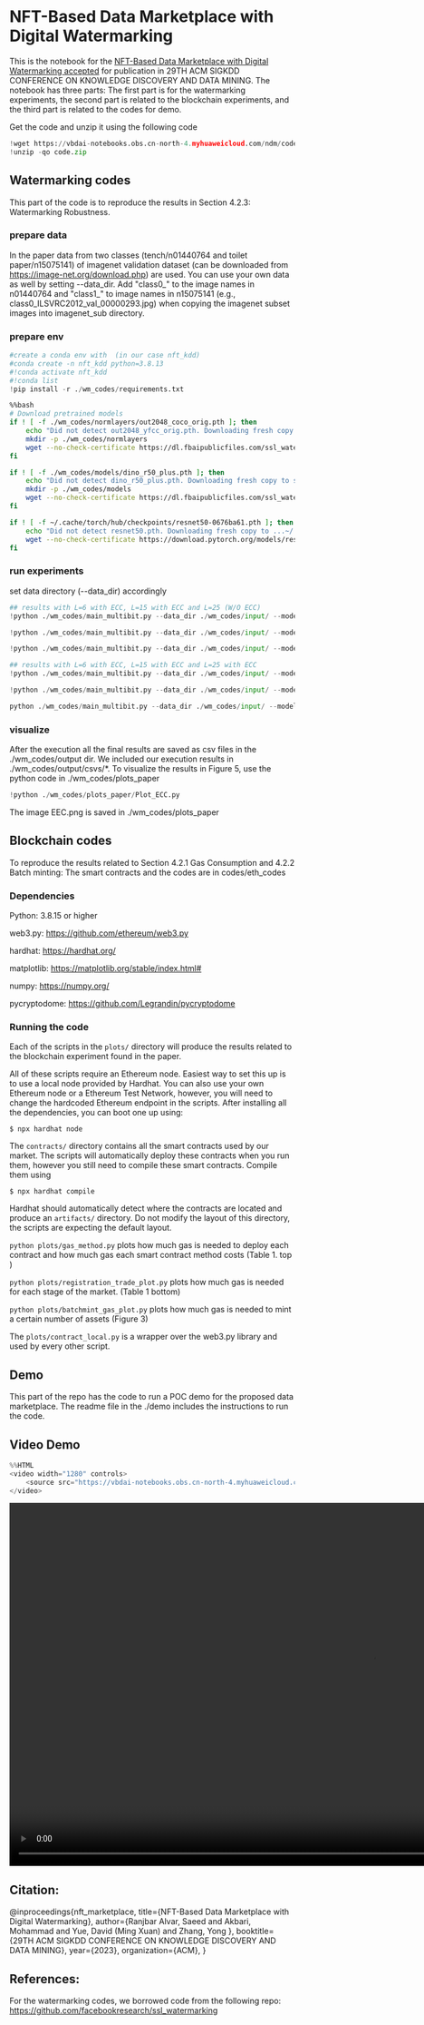 # NFT-Based Data Marketplace with Digital Watermarking
This is the notebook for the [NFT-Based Data Marketplace with Digital Watermarking accepted](https://dl.acm.org/doi/abs/10.1145/3580305.3599876) for publication in 29TH ACM SIGKDD CONFERENCE ON KNOWLEDGE DISCOVERY AND DATA MINING. The notebook has three parts: The first part is for the watermarking experiments, the second part is related to the blockchain experiments, and the third part is related to the codes for demo. 

Get the code and unzip it using the following code


```python
!wget https://vbdai-notebooks.obs.cn-north-4.myhuaweicloud.com/ndm/code.zip 
!unzip -qo code.zip
```

## Watermarking codes
This part of the code is to reproduce the results in Section 4.2.3: Watermarking Robustness. 

### prepare data
In the paper data from two classes (tench/n01440764 and toilet paper/n15075141) of imagenet validation dataset (can be downloaded from https://image-net.org/download.php) are used. You can use your own data as well by setting --data_dir. Add "class0_" to the image names in n01440764 and "class1_" to image names in n15075141 (e.g., class0_ILSVRC2012_val_00000293.jpg) when copying the imagenet subset images into imagenet_sub directory.  

### prepare env


```python
#create a conda env with  (in our case nft_kdd)
#conda create -n nft_kdd python=3.8.13
#!conda activate nft_kdd
#!conda list
!pip install -r ./wm_codes/requirements.txt
```


```bash
%%bash
# Download pretrained models 
if ! [ -f ./wm_codes/normlayers/out2048_coco_orig.pth ]; then
    echo "Did not detect out2048_yfcc_orig.pth. Downloading fresh copy to wn_codes/normlayers..."
    mkdir -p ./wm_codes/normlayers
    wget --no-check-certificate https://dl.fbaipublicfiles.com/ssl_watermarking/out2048_coco_orig.pth -P ./wm_codes/normlayers
fi

if ! [ -f ./wm_codes/models/dino_r50_plus.pth ]; then
    echo "Did not detect dino_r50_plus.pth. Downloading fresh copy to src/ssl_watermarking/models..."
    mkdir -p ./wm_codes/models
    wget --no-check-certificate https://dl.fbaipublicfiles.com/ssl_watermarking/dino_r50_plus.pth -P ./wm_codes/models
fi

if ! [ -f ~/.cache/torch/hub/checkpoints/resnet50-0676ba61.pth ]; then
    echo "Did not detect resnet50.pth. Downloading fresh copy to ...~/.cache/torch/hub/checkpoints"
    wget --no-check-certificate https://download.pytorch.org/models/resnet50-0676ba61.pth -P ~/.cache/torch/hub/checkpoints/
fi
```

### run experiments
set data directory (--data_dir) accordingly


```python
## results with L=6 with ECC, L=15 with ECC and L=25 (W/O ECC)
!python ./wm_codes/main_multibit.py --data_dir ./wm_codes/input/ --model_path ./wm_codes/models/dino_r50_plus.pth --normlayer_path ./wm_codes/normlayers/out2048_coco_orig.pth --user_path ./wm_codes/users --output_dir ./wm_codes/output/ --target_psnr_list 20 25 30 35 40 45 --num_bits_ID 6 --num_bits 12 --batch_size 1 --carrier_dir ./wm_codes/carriers/ --save_images false

!python ./wm_codes/main_multibit.py --data_dir ./wm_codes/input/ --model_path ./wm_codes/models/dino_r50_plus.pth --normlayer_path ./wm_codes/normlayers/out2048_coco_orig.pth --user_path ./wm_codes/users --output_dir ./wm_codes/output/ --target_psnr_list 20 25 30 35 40 45 --num_bits_ID 15 --num_bits 30 --batch_size 1 --carrier_dir ./wm_codes/carriers/ --save_images false

!python ./wm_codes/main_multibit.py --data_dir ./wm_codes/input/ --model_path ./wm_codes/models/dino_r50_plus.pth --normlayer_path ./wm_codes/normlayers/out2048_coco_orig.pth --user_path ./wm_codes/users --output_dir ./wm_codes/output/ --target_psnr_list 20 25 30 35 40 45 --num_bits_ID 25 --num_bits 50 --batch_size 1 --carrier_dir ./wm_codes/carriers/ --save_images false
```


```python
## results with L=6 with ECC, L=15 with ECC and L=25 with ECC 
!python ./wm_codes/main_multibit.py --data_dir ./wm_codes/input/ --model_path ./wm_codes/models/dino_r50_plus.pth --normlayer_path ./wm_codes/normlayers/out2048_coco_orig.pth --user_path ./wm_codes/users --output_dir ./wm_codes/output/ --target_psnr_list 20 25 30 35 40 45 --num_bits_ID 6 --num_bits 20 --batch_size 1 --carrier_dir ./wm_codes/carriers/ --ecc true --save_images false

!python ./wm_codes/main_multibit.py --data_dir ./wm_codes/input/ --model_path ./wm_codes/models/dino_r50_plus.pth --normlayer_path ./wm_codes/normlayers/out2048_coco_orig.pth --user_path ./wm_codes/users --output_dir ./wm_codes/output/ --target_psnr_list 20 25 30 35 40 45 --num_bits_ID 15 --num_bits 40 --batch_size 1 --carrier_dir ./wm_codes/carriers/ --ecc true --save_images false

python ./wm_codes/main_multibit.py --data_dir ./wm_codes/input/ --model_path ./wm_codes/models/dino_r50_plus.pth --normlayer_path ./wm_codes/normlayers/out2048_coco_orig.pth --user_path ./wm_codes/users --output_dir ./wm_codes/output/ --target_psnr_list 20 25 30 35 40 45 --num_bits_ID 25 --num_bits 60 --batch_size 1 --carrier_dir ./wm_codes/carriers/ --ecc true --save_images false
```

### visualize 
After the execution all the final results are saved as csv files in the ./wm_codes/output dir. We included our execution results in ./wm_codes/output/csvs/*. To visualize the results in Figure 5, use the python code in  ./wm_codes/plots_paper


```python
!python ./wm_codes/plots_paper/Plot_ECC.py 
```

The image EEC.png is saved in ./wm_codes/plots_paper

## Blockchain codes
To reproduce the results related to Section 4.2.1 Gas Consumption and 4.2.2 Batch minting: 
The smart contracts and the codes are in codes/eth_codes

### Dependencies
Python: 3.8.15 or higher

web3.py: https://github.com/ethereum/web3.py

hardhat: https://hardhat.org/

matplotlib: https://matplotlib.org/stable/index.html#

numpy: https://numpy.org/

pycryptodome: https://github.com/Legrandin/pycryptodome

### Running the code
Each of the scripts in the `plots/` directory will produce the results related to the blockchain experiment found in the paper. 

All of these scripts require an Ethereum node. Easiest way to set this up is to
use a local node provided by Hardhat. You can also use your own Ethereum node or 
a Ethereum Test Network, however, you will need to change the hardcoded Ethereum 
endpoint in the scripts. After installing all the dependencies, you can boot one 
up using:

```
$ npx hardhat node
```
The `contracts/` directory contains all the smart contracts used by our market.
The scripts will automatically deploy these contracts when you run them, however
you still need to compile these smart contracts. Compile them using

```
$ npx hardhat compile
```

Hardhat should automatically detect where the contracts are located and produce an 
`artifacts/` directory. Do not modify the layout of this directory, the scripts
are expecting the default layout.

`python plots/gas_method.py` plots how much gas is needed to deploy each contract
and how much gas each smart contract method costs (Table 1. top )

`python plots/registration_trade_plot.py` plots how much gas is needed for each
stage of the market. (Table 1 bottom)

`python plots/batchmint_gas_plot.py` plots how much gas is needed to mint a certain
number of assets (Figure 3)

The `plots/contract_local.py` is a wrapper over the web3.py library and used
by every other script. 

## Demo 
This part of the repo has the code to run a POC demo for the proposed data marketplace. The readme file in the ./demo includes the instructions to run the code.    

## Video Demo


```python
%%HTML
<video width="1280" controls>
    <source src="https://vbdai-notebooks.obs.cn-north-4.myhuaweicloud.com/ndm/demo_final.mp4" type="video/mp4">
</video>
```


<video width="1280" controls>
    <source src="https://vbdai-notebooks.obs.cn-north-4.myhuaweicloud.com/ndm/demo_final.mp4" type="video/mp4">
</video>



## Citation: 
@inproceedings{nft_marketplace,
  title={NFT-Based Data Marketplace with Digital Watermarking},
  author={Ranjbar Alvar, Saeed and Akbari, Mohammad and Yue, David (Ming Xuan) and Zhang, Yong },
  booktitle={29TH ACM SIGKDD CONFERENCE ON KNOWLEDGE DISCOVERY AND DATA MINING},
  year={2023},
  organization={ACM},
}

## References: 
For the watermarking codes, we borrowed code from the following repo:
https://github.com/facebookresearch/ssl_watermarking


